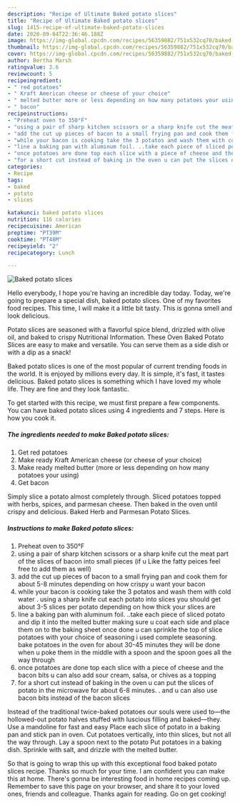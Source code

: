 ```yaml
---
description: "Recipe of Ultimate Baked potato slices"
title: "Recipe of Ultimate Baked potato slices"
slug: 1415-recipe-of-ultimate-baked-potato-slices
date: 2020-09-04T22:36:46.188Z
image: https://img-global.cpcdn.com/recipes/56359882/751x532cq70/baked-potato-slices-recipe-main-photo.jpg
thumbnail: https://img-global.cpcdn.com/recipes/56359882/751x532cq70/baked-potato-slices-recipe-main-photo.jpg
cover: https://img-global.cpcdn.com/recipes/56359882/751x532cq70/baked-potato-slices-recipe-main-photo.jpg
author: Bertha Marsh
ratingvalue: 3.6
reviewcount: 5
recipeingredient:
- " red potatoes"
- " Kraft American cheese or cheese of your choice"
- " melted butter more or less depending on how many potatoes your using"
- " bacon"
recipeinstructions:
- "Preheat oven to 350°F"
- "using a pair of sharp kitchen scissors or a sharp knife cut the meat part of the slices of bacon into small pieces (if u Like the fatty peices feel free to add them as well)"
- "add the cut up pieces of bacon to a small frying pan and cook them for about 5-8 minutes depending on how crispy u want your bacon"
- "while your bacon is cooking take the 3 potatos and wash them with cold water . using a sharp knife cut each potato into slices you should get about 3-5 slices per potato depending on how thick your slices are"
- "line a baking pan with aluminum foil. ..take each piece of sliced potato and dip it into the melted butter making sure u coat each side and place them on to the baking sheet once done u can sprinkle the top of slice potatoes with your choice of seasoning i used complete seasoning.  bake potatoes in the oven for about 30-45 minutes they will be done when u poke them in the middle with a spoon and the spoon goes all the way through"
- "once potatoes are done top each slice with a piece of cheese and the bacon bits u can also add sour cream, salsa, or chives as a topping"
- "for a short cut instead of baking in the oven u can put the slices of potato in the microwave for about 6-8 minutes. . and u can also use bacon bits instead of the bacon slices"
categories:
- Recipe
tags:
- baked
- potato
- slices

katakunci: baked potato slices 
nutrition: 116 calories
recipecuisine: American
preptime: "PT39M"
cooktime: "PT48M"
recipeyield: "2"
recipecategory: Lunch

---
```



![Baked potato slices](https://img-global.cpcdn.com/recipes/56359882/751x532cq70/baked-potato-slices-recipe-main-photo.jpg)

Hello everybody, I hope you're having an incredible day today. Today, we're going to prepare a special dish, baked potato slices. One of my favorites food recipes. This time, I will make it a little bit tasty. This is gonna smell and look delicious.

Potato slices are seasoned with a flavorful spice blend, drizzled with olive oil, and baked to crispy Nutritional Information. These Oven Baked Potato Slices are easy to make and versatile. You can serve them as a side dish or with a dip as a snack!

Baked potato slices is one of the most popular of current trending foods in the world. It is enjoyed by millions every day. It is simple, it's fast, it tastes delicious. Baked potato slices is something which I have loved my whole life. They are fine and they look fantastic.


To get started with this recipe, we must first prepare a few components. You can have baked potato slices using 4 ingredients and 7 steps. Here is how you cook it.

<!--inarticleads1-->

##### The ingredients needed to make Baked potato slices:

1. Get  red potatoes
1. Make ready  Kraft American cheese (or cheese of your choice)
1. Make ready  melted butter (more or less depending on how many potatoes your using)
1. Get  bacon


Simply slice a potato almost completely through. Sliced potatoes topped with herbs, spices, and parmesan cheese. Then baked in the oven until crispy and delicious. Baked Herb and Parmesan Potato Slices. 

<!--inarticleads2-->

##### Instructions to make Baked potato slices:

1. Preheat oven to 350°F
1. using a pair of sharp kitchen scissors or a sharp knife cut the meat part of the slices of bacon into small pieces (if u Like the fatty peices feel free to add them as well)
1. add the cut up pieces of bacon to a small frying pan and cook them for about 5-8 minutes depending on how crispy u want your bacon
1. while your bacon is cooking take the 3 potatos and wash them with cold water . using a sharp knife cut each potato into slices you should get about 3-5 slices per potato depending on how thick your slices are
1. line a baking pan with aluminum foil. ..take each piece of sliced potato and dip it into the melted butter making sure u coat each side and place them on to the baking sheet once done u can sprinkle the top of slice potatoes with your choice of seasoning i used complete seasoning.  bake potatoes in the oven for about 30-45 minutes they will be done when u poke them in the middle with a spoon and the spoon goes all the way through
1. once potatoes are done top each slice with a piece of cheese and the bacon bits u can also add sour cream, salsa, or chives as a topping
1. for a short cut instead of baking in the oven u can put the slices of potato in the microwave for about 6-8 minutes. . and u can also use bacon bits instead of the bacon slices


Instead of the traditional twice-baked potatoes our souls were used to—the hollowed-out potato halves stuffed with luscious filling and baked—they. Use a mandoline for fast and easy Place each slice of potato in a baking pan and stick pan in oven. Cut potatoes vertically, into thin slices, but not all the way through. Lay a spoon next to the potato Put potatoes in a baking dish. Sprinkle with salt, and drizzle with the melted butter. 

So that is going to wrap this up with this exceptional food baked potato slices recipe. Thanks so much for your time. I am confident you can make this at home. There's gonna be interesting food in home recipes coming up. Remember to save this page on your browser, and share it to your loved ones, friends and colleague. Thanks again for reading. Go on get cooking!
